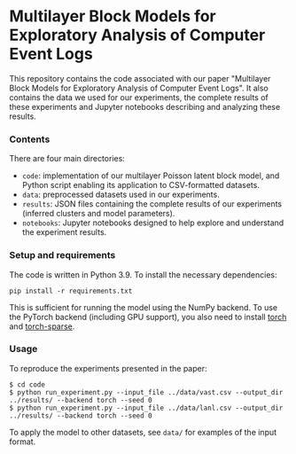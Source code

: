 # Multilayer Block Models for Exploratory Analysis of Computer Event Logs

This repository contains the code associated with our paper
"Multilayer Block Models for Exploratory Analysis of Computer Event
Logs".
It also contains the data we used for our experiments, the complete
results of these experiments and Jupyter notebooks describing and
analyzing these results.

### Contents

There are four main directories:

* `code`: implementation of our multilayer Poisson latent block model,
  and Python script enabling its application to CSV-formatted datasets.
* `data`: preprocessed datasets used in our experiments.
* `results`: JSON files containing the complete results of our
  experiments (inferred clusters and model parameters).
* `notebooks`: Jupyter notebooks designed to help explore and
  understand the experiment results.

### Setup and requirements

The code is written in Python 3.9.
To install the necessary dependencies:
```
pip install -r requirements.txt
```
This is sufficient for running the model using the NumPy backend.
To use the PyTorch backend (including GPU support), you also need to
install [torch](https://pytorch.org/get-started/locally/) and
[torch-sparse](https://pypi.org/project/torch-sparse/).

### Usage

To reproduce the experiments presented in the paper:
```
$ cd code
$ python run_experiment.py --input_file ../data/vast.csv --output_dir ../results/ --backend torch --seed 0
$ python run_experiment.py --input_file ../data/lanl.csv --output_dir ../results/ --backend torch --seed 0
```
To apply the model to other datasets, see `data/` for examples of the
input format.
